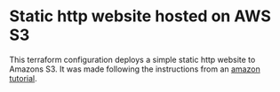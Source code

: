 # Static http website hosted on AWS S3

This terraform configuration deploys a simple static http website to Amazons S3. It was made following the instructions from an [amazon tutorial](https://docs.aws.amazon.com/AmazonS3/latest/userguide/HostingWebsiteOnS3Setup.html).

